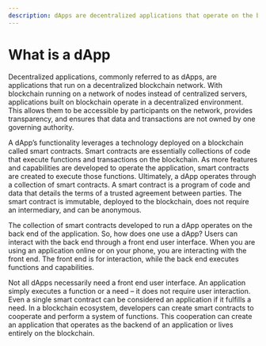 ```yaml
---
description: dApps are decentralized applications that operate on the blockchain
---
```


# What is a dApp

Decentralized applications, commonly referred to as dApps, are applications that run on a decentralized blockchain network. With blockchain running on a network of nodes instead of centralized servers, applications built on blockchain operate in a decentralized environment. This allows them to be accessible by participants on the network, provides transparency, and ensures that data and transactions are not owned by one governing authority. 

A dApp’s functionality leverages a technology deployed on a blockchain called smart contracts. Smart contracts are essentially collections of code that execute functions and transactions on the blockchain. As more features and capabilities are developed to operate the application, smart contracts are created to execute those functions. Ultimately, a dApp operates through a collection of smart contracts. A smart contract is a program of code and data that details the terms of a trusted agreement between parties. The smart contract is immutable, deployed to the blockchain, does not require an intermediary, and can be anonymous.

The collection of smart contracts developed to run a dApp operates on the back end of the application. So, how does one use a dApp? Users can interact with the back end through a front end user interface. When you are using an application online or on your phone, you are interacting with the front end. The front end is for interaction, while the back end executes functions and capabilities. 

Not all dApps necessarily need a front end user interface. An application simply executes a function or a need – it does not require user interaction. Even a single smart contract can be considered an application if it fulfills a need. In a blockchain ecosystem, developers can create smart contracts to cooperate and perform a system of functions. This cooperation can create an application that operates as the backend of an application or lives entirely on the blockchain. 







